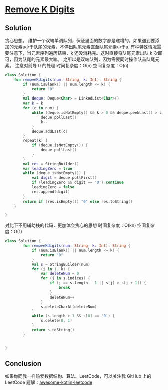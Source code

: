 # [Remove K Digits][title]

## Solution
贪心思想。
维护一个双端单调队列，保证里面的数字都是递增的，如果遇到要添加的元素a小于队尾的元素，不停出队尾元素直至队尾元素小于a.
有种特殊情况需要注意下，当元素序列遍历结束，k 还没消耗完。这时直接将队尾元素出队 k 次即可，因为队尾的元素最大嘛。
之所以是双端队列，因为需要同时操作队首队尾元素。
注意对前导 0 的处理
时间复杂度：O(n)
空间复杂度：O(n)
```kotlin
class Solution {
    fun removeKdigits(num: String, k: Int): String {
        if (num.isBlank() || num.length <= k) {
            return "0"
        }
        val deque: Deque<Char> = LinkedList<Char>()
        var k = k
        for (c in num) {
            while (deque.isNotEmpty() && k > 0 && deque.peekLast() > c) {
                deque.pollLast()
                k--
            }
            deque.addLast(c)
        }
        repeat(k) {
            if (deque.isNotEmpty()) {
                deque.pollLast()
            }
        }
        val res = StringBuilder()
        var leadingZero = true
        while (deque.isNotEmpty()) {
            val digit = deque.pollFirst()
            if (leadingZero && digit == '0') continue
            leadingZero = false
            res.append(digit)
        }
        return if (res.isEmpty()) "0" else res.toString()
    }

}
```

对比下不用辅助栈的代码，更加体会贪心的思想
时间复杂度：O(kn)
空间复杂度：O(1)
```kotlin
class Solution {
        fun removeKdigits(num: String, k: Int): String {
            if (num.isBlank() || num.length <= k) {
                return "0"
            }
            val s = StringBuilder(num)
            for (i in 1..k) {
                var deleteNum = 0
                for (j in s.indices) {
                    if (j == s.length - 1 || s[j] > s[j + 1]) {
                        break
                    }
                    deleteNum++
                }
                s.deleteCharAt(deleteNum)
            }
            while (s.length > 1 && s[0] == '0') {
                s.delete(0, 1)
            }
            return s.toString()
        }


}
```
## Conclusion
如果你同我一样热爱数据结构、算法、LeetCode，可以关注我 GitHub 上的 LeetCode 题解：[awesome-kotlin-leetcode][akl]

[title]: https://leetcode-cn.com/problems/remove-k-digits/
[akl]: https://github.com/NightXlt/awesome-kotlin-leetcode

